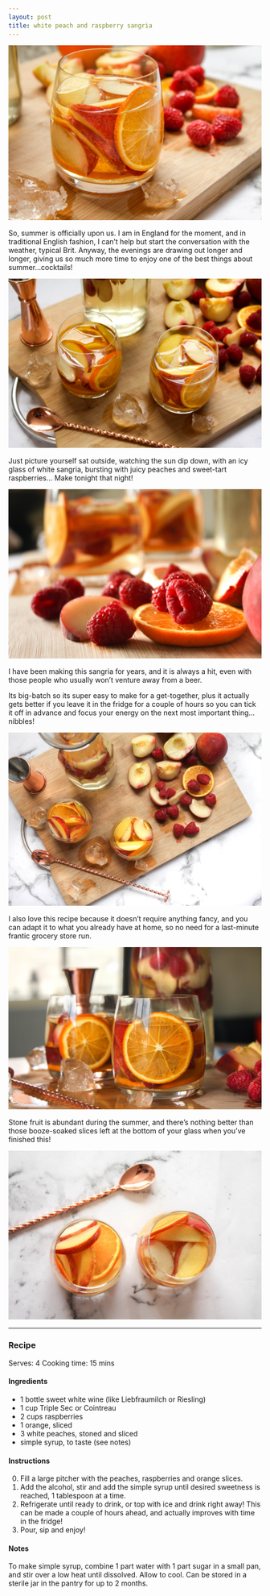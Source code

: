 ```yaml
---
layout: post
title: white peach and raspberry sangria
---
```

![](/images/white-peach-and-raspberry-sangria/1.jpg)

So, summer is officially upon us. I am in England for the moment, and in traditional English fashion, I can’t help but start the conversation with the weather, typical Brit. Anyway, the evenings are drawing out longer and longer, giving us so much more time to enjoy one of the best things about summer…cocktails!

![](/images/white-peach-and-raspberry-sangria/2.jpg)

Just picture yourself sat outside, watching the sun dip down, with an icy glass of white sangria, bursting with juicy peaches and sweet-tart raspberries… Make tonight that night!

![](/images/white-peach-and-raspberry-sangria/3.jpg)

I have been making this sangria for years, and it is always a hit, even with those people who usually won’t venture away from a beer.

Its big-batch so its super easy to make for a get-together, plus it actually gets better if you leave it in the fridge for a couple of hours so you can tick it off in advance and focus your energy on the next most important thing… nibbles!

![](/images/white-peach-and-raspberry-sangria/4.jpg)

I also love this recipe because it doesn’t require anything fancy, and you can adapt it to what you already have at home, so no need for a last-minute frantic grocery store run.

![](/images/white-peach-and-raspberry-sangria/5.jpg)

Stone fruit is abundant during the summer, and there’s nothing better than those booze-soaked slices left at the bottom of your glass when you’ve finished this!

![](/images/white-peach-and-raspberry-sangria/6.jpg)

---

### Recipe
Serves: 4
Cooking time: 15 mins
#### Ingredients
+ 1 bottle sweet white wine (like Liebfraumilch or Riesling)
+ 1 cup Triple Sec or Cointreau
+ 2 cups raspberries
+ 1 orange, sliced
+ 3 white peaches, stoned and sliced
+ simple syrup, to taste (see notes)

#### Instructions
0. Fill a large pitcher with the peaches, raspberries and orange slices.
0. Add the alcohol, stir and add the simple syrup until desired sweetness is reached, 1 tablespoon at a time.
0. Refrigerate until ready to drink, or top with ice and drink right away! This can be made a couple of hours ahead, and actually improves with time in the fridge!
0. Pour, sip and enjoy!

#### Notes
To make simple syrup, combine 1 part water with 1 part sugar in a small pan, and stir over a low heat until dissolved. Allow to cool. Can be stored in a sterile jar in the pantry for up to 2 months.
